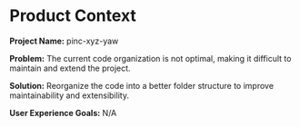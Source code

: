 # Product Context

**Project Name:** pinc-xyz-yaw

**Problem:** The current code organization is not optimal, making it difficult to maintain and extend the project.

**Solution:** Reorganize the code into a better folder structure to improve maintainability and extensibility.

**User Experience Goals:** N/A

